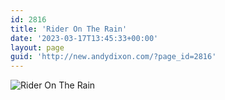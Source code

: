 ```yaml
---
id: 2816
title: 'Rider On The Rain'
date: '2023-03-17T13:45:33+00:00'
layout: page
guid: 'http://new.andydixon.com/?page_id=2816'
---
```


![Rider On The Rain](https://i0.wp.com/assets.g8x2.ldn.idrivee2-23.com/posters/Rider%20On%20The%20Rain%2001.jpg?w=1200&ssl=1 "Rider On The Rain")